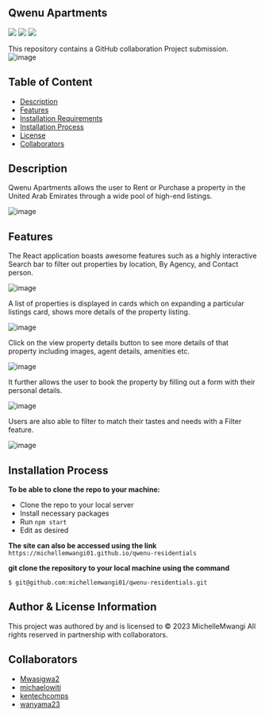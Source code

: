 ## Qwenu Apartments
![](https://img.shields.io/badge/HTML5-E34F26?style=for-the-badge&logo=html5&logoColor=white)
![](https://img.shields.io/badge/CSS3-1572B6?style=for-the-badge&logo=css3&logoColor=white)
![](https://img.shields.io/badge/React-20232A?style=for-the-badge&logo=react&logoColor=61DAFB)

This repository contains a GitHub collaboration Project submission.
</br>
![image](https://github.com/michellemwangi01/qwenu-residentials/assets/84324369/70d99288-3efd-45de-b87d-2364afc77ab7)

## Table of Content
- [Description](https://github.com/michellemwangi01/qwenu-residentials/tree/ft-filternav#description)
- [Features](https://github.com/michellemwangi01/qwenu-residentials/tree/ft-filternav#features)
- [Installation Requirements](https://github.com/michellemwangi01/qwenu-residentials/tree/ft-filternav#installation-requirements)
- [Installation Process](https://github.com/michellemwangi01/qwenu-residentials/tree/ft-filternav#installation-process)
- [License](https://github.com/michellemwangi01/qwenu-residentials/tree/ft-filternav#license)
- [Collaborators](https://github.com/michellemwangi01/qwenu-residentials/tree/ft-filternav#collaborators)

## Description
Qwenu Apartments allows the user to Rent or Purchase a property in the United Arab Emirates through a wide pool of high-end listings.

![image](https://github.com/michellemwangi01/qwenu-residentials/assets/84324369/26f17935-5267-4cbe-bd2c-37d92db15b1e)


## Features
The React application boasts awesome features such as a highly interactive Search bar to filter out properties by location, By Agency, and Contact person.

![image](https://github.com/michellemwangi01/qwenu-residentials/assets/84324369/6c1a3b2b-43cb-4092-ad39-3b77ea748641)

A list of properties is displayed in cards which on expanding a particular listings card, shows more details of the property listing.

![image](https://github.com/michellemwangi01/qwenu-residentials/assets/84324369/b7b09a55-b684-4a6b-acba-2906f849f379)

Click on the view property details button to see more details of that property including images, agent details, amenities etc.

![image](https://github.com/michellemwangi01/qwenu-residentials/assets/84324369/6d46a9b7-2d98-494d-936f-79d84246756e)


It further allows the user to book the property by filling out a form with their personal details.

![image](https://github.com/michellemwangi01/qwenu-residentials/assets/84324369/dbbe17a3-4486-4a93-a1f9-66eeae4fd0d6)


Users are also able to filter to match their tastes and needs with a Filter feature.

![image](https://github.com/michellemwangi01/qwenu-residentials/assets/84324369/3023f59e-a483-48ea-9912-4a1942d126cc)

## Installation Process
**To be able to clone the repo to your machine:**
- Clone the repo to your local server
- Install necessary packages
- Run ```npm start```
- Edit as desired

 **The site can also be accessed using the link**
 `https://michellemwangi01.github.io/qwenu-residentials`

**git clone the repository to your local machine using the command**

```
$ git@github.com:michellemwangi01/qwenu-residentials.git
```

## Author & License Information
This project was authored by and is licensed to &copy; 2023 MichelleMwangi All rights reserved in partnership with collaborators.

## Collaborators
- [Mwasigwa2](https://github.com/Mwasigwa2)
- [michaelowiti](https://github.com/michaelowiti)
- [kentechcomps](https://github.com/kentechcomps)
- [wanyama23](https://github.com/wanyama23)
